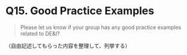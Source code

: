 # Q15. Good Practice Examples

> Please let us know if your group has any good practice examples related to DE&I?

（自由記述してもらった内容を整理して、列挙する）